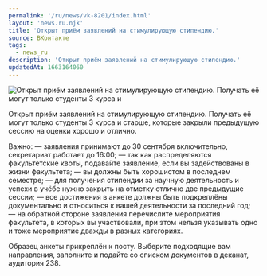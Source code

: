 ```yaml
---
permalink: '/ru/news/vk-8201/index.html'
layout: 'news.ru.njk'
title: 'Открыт приём заявлений на стимулирующую стипендию.'
source: ВКонтакте
tags:
  - news_ru
description: 'Открыт приём заявлений на стимулирующую стипендию.'
updatedAt: 1663164060
---
```

![Открыт приём заявлений на стимулирующую стипендию. Получать её могут только студенты 3 курса и](https://sun1-93.userapi.com/impg/8enA2_OGxfYo1iyRqZTtJ8wKM2qezJtCiQHggg/Y_QgOOAPe-s.jpg?size=1280x853&quality=96&sign=e4c75ea5e12b13329f1e661b805793a6&c_uniq_tag=iTtZgozn_aNwQV_s_IbU3q7Sts7vlKd1eYME1pExOM8&type=album)

Открыт приём заявлений на стимулирующую стипендию. Получать её могут только студенты 3 курса и старше, которые закрыли предыдущую сессию на оценки хорошо и отлично.

Важно:
— заявления принимают до 30 сентября включительно, секретариат работает до 16:00;
— так как распределяются факультетские квоты, подавайте заявление, если вы задействованы в жизни факультета;
— вы должны быть хорошистом в последнем семестре;
— для получения стипендии за научную деятельность и успехи в учёбе нужно закрыть на отметку отлично две предыдущие сессии;
— все достижения в анкете должны быть подкреплёны документально и относиться к вашей деятельности за последний год;
— на обратной стороне заявления перечислите мероприятия факультета, в которых вы участвовали, при этом нельзя указывать одно и тоже мероприятие дважды в разных категориях.

Образец анкеты прикреплён к посту. Выберите подходящие вам направления, заполните и подайте со списком документов в деканат, аудитория 238.
